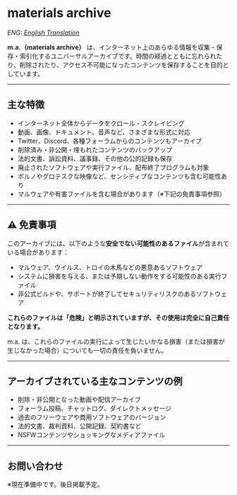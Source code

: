 # materials archive

*ENG: [English Translation](docs/README1.md)*

**m.a.（materials archive）** は、インターネット上のあらゆる情報を収集・保存・索引化するユニバーサルアーカイブです。時間の経過とともに忘れられたり、削除されたり、アクセス不可能になったコンテンツを保存することを目的としています。

---

## 主な特徴

* インターネット全体からデータをクロール・スクレイピング
* 動画、画像、ドキュメント、音声など、さまざまな形式に対応
* Twitter、Discord、各種フォーラムからのコンテンツもアーカイブ
* 削除済み・非公開・埋もれたコンテンツのバックアップ
* 法的文書、訴訟資料、議事録、その他の公的記録も保存
* 廃止されたソフトウェアや実行ファイル、配布終了プログラムも対象
* ポルノやグロテスクな映像など、センシティブなコンテンツも含む可能性あり
* マルウェアや有害ファイルを含む場合があります（※下記の免責事項参照）

---

## ⚠️ 免責事項

このアーカイブには、以下のような**安全でない可能性のあるファイル**が含まれている場合があります：

* マルウェア、ウイルス、トロイの木馬などの悪意あるソフトウェア
* システムに損害を与える、または予期しない動作をする可能性のある実行ファイル
* 非公式ビルドや、サポートが終了してセキュリティリスクのあるソフトウェア

**これらのファイルは「危険」と明示されていますが、その使用は完全に自己責任となります。**

m.a. は、これらのファイルの実行によって生じたいかなる損害（または損害が生じなかった場合）についても一切の責任を負いません。

---

## アーカイブされている主なコンテンツの例

* 削除・非公開となった動画や配信アーカイブ
* フォーラム投稿、チャットログ、ダイレクトメッセージ
* 過去のフリーウェアや商用ソフトウェアのバージョン
* 法的文書、裁判資料、公開記録、契約書など
* NSFWコンテンツやショッキングなメディアファイル

---

## お問い合わせ

※現在準備中です。後日掲載予定。
